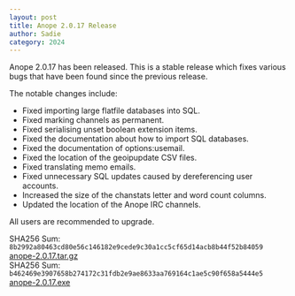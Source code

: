 ```yaml
---
layout: post
title: Anope 2.0.17 Release
author: Sadie
category: 2024
---
```


Anope 2.0.17 has been released. This is a stable release which fixes various bugs that have been found since the previous release.

The notable changes include:

* Fixed importing large flatfile databases into SQL.
* Fixed marking channels as permanent.
* Fixed serialising unset boolean extension items.
* Fixed the documentation about how to import SQL databases.
* Fixed the documentation of options:usemail.
* Fixed the location of the geoipupdate CSV files.
* Fixed translating memo emails.
* Fixed unnecessary SQL updates caused by dereferencing user accounts.
* Increased the size of the chanstats letter and word count columns.
* Updated the location of the Anope IRC channels.

All users are recommended to upgrade.

SHA256 Sum: `8b2992a80463cd80e56c146182e9cede9c30a1cc5cf65d14acb8b44f52b84059` [anope-2.0.17.tar.gz](https://github.com/anope/anope/archive/refs/tags/2.0.17.tar.gz)
\
SHA256 Sum: `b462469e3907658b274172c31fdb2e9ae8633aa769164c1ae5c90f658a5444e5` [anope-2.0.17.exe](https://github.com/anope/anope/releases/download/2.0.17/anope-2.0.17.exe)
